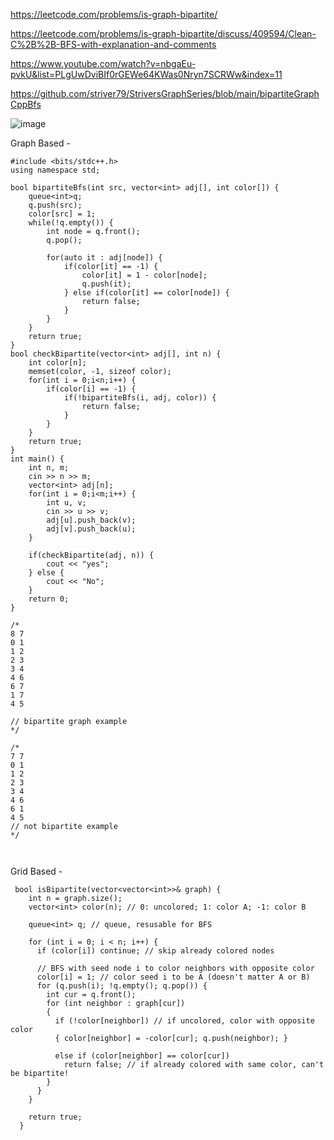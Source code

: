 https://leetcode.com/problems/is-graph-bipartite/

https://leetcode.com/problems/is-graph-bipartite/discuss/409594/Clean-C%2B%2B-BFS-with-explanation-and-comments

https://www.youtube.com/watch?v=nbgaEu-pvkU&list=PLgUwDviBIf0rGEWe64KWas0Nryn7SCRWw&index=11

https://github.com/striver79/StriversGraphSeries/blob/main/bipartiteGraphCppBfs

![image](https://user-images.githubusercontent.com/53824950/161834005-aa9b9000-7ce9-47f6-95c0-ebe6021b7d99.png)

Graph Based -

```
#include <bits/stdc++.h>
using namespace std;

bool bipartiteBfs(int src, vector<int> adj[], int color[]) {
    queue<int>q;
    q.push(src); 
    color[src] = 1; 
    while(!q.empty()) {
        int node = q.front(); 
        q.pop();
        
        for(auto it : adj[node]) {
            if(color[it] == -1) {
                color[it] = 1 - color[node]; 
                q.push(it); 
            } else if(color[it] == color[node]) {
                return false; 
            }
        }
    }
    return true; 
}
bool checkBipartite(vector<int> adj[], int n) {
    int color[n];
    memset(color, -1, sizeof color); 
    for(int i = 0;i<n;i++) {
        if(color[i] == -1) {
            if(!bipartiteBfs(i, adj, color)) {
                return false;
            }
        }
    }
    return true; 
}
int main() {
	int n, m;
	cin >> n >> m;
	vector<int> adj[n];
	for(int i = 0;i<m;i++) {
	    int u, v;
	    cin >> u >> v;
	    adj[u].push_back(v); 
	    adj[v].push_back(u); 
	}
	
	if(checkBipartite(adj, n)) {
	    cout << "yes"; 
	} else {
	    cout << "No"; 
	}
	return 0;
}

/*
8 7 
0 1 
1 2 
2 3 
3 4 
4 6 
6 7 
1 7
4 5 

// bipartite graph example 
*/ 

/*
7 7 
0 1 
1 2 
2 3 
3 4 
4 6 
6 1
4 5 
// not bipartite example
*/



```


Grid Based - 

```
 bool isBipartite(vector<vector<int>>& graph) {
    int n = graph.size();
    vector<int> color(n); // 0: uncolored; 1: color A; -1: color B
        
    queue<int> q; // queue, resusable for BFS    
	
    for (int i = 0; i < n; i++) {
      if (color[i]) continue; // skip already colored nodes
      
      // BFS with seed node i to color neighbors with opposite color
      color[i] = 1; // color seed i to be A (doesn't matter A or B) 
      for (q.push(i); !q.empty(); q.pop()) {
        int cur = q.front();
        for (int neighbor : graph[cur]) 
		{
          if (!color[neighbor]) // if uncolored, color with opposite color
          { color[neighbor] = -color[cur]; q.push(neighbor); } 
		  
          else if (color[neighbor] == color[cur]) 
            return false; // if already colored with same color, can't be bipartite!
        }        
      }
    }
    
    return true;
  }
  ```
